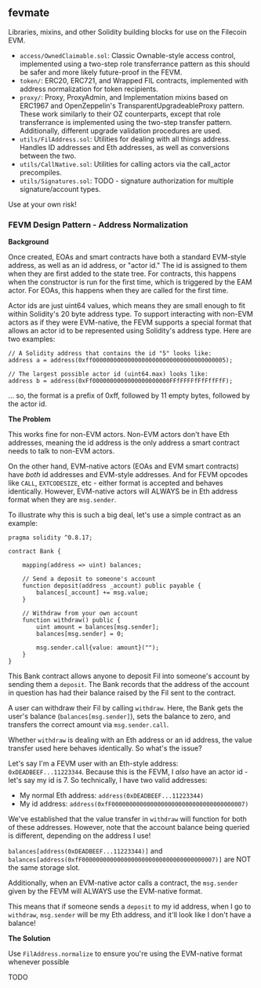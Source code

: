 ## fevmate

Libraries, mixins, and other Solidity building blocks for use on the Filecoin EVM.

* `access/OwnedClaimable.sol`: Classic Ownable-style access control, implemented using a two-step role transferrance pattern as this should be safer and more likely future-proof in the FEVM.
* `token/`: ERC20, ERC721, and Wrapped FIL contracts, implemented with address normalization for token recipients.
* `proxy/`: Proxy, ProxyAdmin, and Implementation mixins based on ERC1967 and OpenZeppelin's TransparentUpgradeableProxy pattern. These work similarly to their OZ counterparts, except that role transferrance is implemented using the two-step transfer pattern. Additionally, different upgrade validation procedures are used.
* `utils/FilAddress.sol`: Utilities for dealing with all things address. Handles ID addresses and Eth addresses, as well as conversions between the two.
* `utils/CallNative.sol`: Utilities for calling actors via the call_actor precompiles.
* `utils/Signatures.sol`: TODO - signature authorization for multiple signature/account types.

Use at your own risk!

### FEVM Design Pattern - Address Normalization

**Background**

Once created, EOAs and smart contracts have both a standard EVM-style address, as well as an id address, or "actor id." The id is assigned to them when they are first added to the state tree. For contracts, this happens when the constructor is run for the first time, which is triggered by the EAM actor. For EOAs, this happens when they are called for the first time.

Actor ids are just uint64 values, which means they are small enough to fit within Solidity's 20 byte address type. To support interacting with non-EVM actors as if they were EVM-native, the FEVM supports a special format that allows an actor id to be represented using Solidity's address type. Here are two examples:

```solidity
// A Solidity address that contains the id "5" looks like: 
address a = address(0xff00000000000000000000000000000000000005);

// The largest possible actor id (uint64.max) looks like:
address b = address(0xFf0000000000000000000000FFfFFFFfFfFffFfF);
```

... so, the format is a prefix of 0xff, followed by 11 empty bytes, followed by the actor id.

**The Problem**

This works fine for non-EVM actors. Non-EVM actors don't have Eth addresses, meaning the id address is the only address a smart contract needs to talk to non-EVM actors.

On the other hand, EVM-native actors (EOAs and EVM smart contracts) have *both* id addresses and EVM-style addresses. And for FEVM opcodes like `CALL`, `EXTCODESIZE`, etc - either format is accepted and behaves identically. However, EVM-native actors will ALWAYS be in Eth address format when they are `msg.sender`.

To illustrate why this is such a big deal, let's use a simple contract as an example:

```solidity
pragma solidity ^0.8.17;

contract Bank {

    mapping(address => uint) balances;

    // Send a deposit to someone's account
    function deposit(address _account) public payable {
        balances[_account] += msg.value;
    }

    // Withdraw from your own account
    function withdraw() public {
        uint amount = balances[msg.sender];
        balances[msg.sender] = 0;

        msg.sender.call{value: amount}("");
    }
}
```

This Bank contract allows anyone to deposit Fil into someone's account by sending them a `deposit`. The Bank records that the address of the account in question has had their balance raised by the Fil sent to the contract.

A user can withdraw their Fil by calling `withdraw`. Here, the Bank gets the user's balance (`balances[msg.sender]`), sets the balance to zero, and transfers the correct amount via `msg.sender.call`.

Whether `withdraw` is dealing with an Eth address or an id address, the value transfer used here behaves identically. So what's the issue?

Let's say I'm a FEVM user with an Eth-style address: `0xDEADBEEF...11223344`. Because this is the FEVM, I *also* have an actor id - let's say my id is 7. So technically, I have two valid addresses:

* My normal Eth address: `address(0xDEADBEEF...11223344)`
* My id address: `address(0xfF00000000000000000000000000000000000007)`

We've established that the value transfer in `withdraw` will function for both of these addresses. However, note that the account balance being queried is different, depending on the address I use!

`balances[address(0xDEADBEEF...11223344)]` and `balances[address(0xfF00000000000000000000000000000000000007)]` are NOT the same storage slot.

Additionally, when an EVM-native actor calls a contract, the `msg.sender` given by the FEVM will ALWAYS use the EVM-native format.

This means that if someone sends a `deposit` to my id address, when I go to `withdraw`, `msg.sender` will be my Eth address, and it'll look like I don't have a balance!

**The Solution**

Use `FilAddress.normalize` to ensure you're using the EVM-native format whenever possible

TODO
